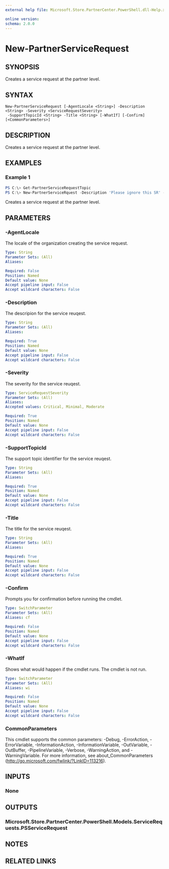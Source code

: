 ```yaml
---
external help file: Microsoft.Store.PartnerCenter.PowerShell.dll-Help.xml

online version:
schema: 2.0.0
---
```


# New-PartnerServiceRequest

## SYNOPSIS
Creates a service request at the partner level.

## SYNTAX

```
New-PartnerServiceRequest [-AgentLocale <String>] -Description <String> -Severity <ServiceRequestSeverity>
 -SupportTopicId <String> -Title <String> [-WhatIf] [-Confirm] [<CommonParameters>]
```

## DESCRIPTION
Creates a service request at the partner level.

## EXAMPLES

### Example 1
```powershell
PS C:\> Get-PartnerServiceRequestTopic 
PS C:\> New-PartnerServiceRquest -Description 'Please ignore this SR' -Severity -SupportTopicId '32569836' -Title 'Please ignore this SR'
```

Creates a service request at the partner level.

## PARAMETERS

### -AgentLocale
The locale of the organization creating the service request.

```yaml
Type: String
Parameter Sets: (All)
Aliases:

Required: False
Position: Named
Default value: None
Accept pipeline input: False
Accept wildcard characters: False
```

### -Description
The descripion for the service reuqest.

```yaml
Type: String
Parameter Sets: (All)
Aliases:

Required: True
Position: Named
Default value: None
Accept pipeline input: False
Accept wildcard characters: False
```

### -Severity
The severity for the service reuqest.

```yaml
Type: ServiceRequestSeverity
Parameter Sets: (All)
Aliases:
Accepted values: Critical, Minimal, Moderate

Required: True
Position: Named
Default value: None
Accept pipeline input: False
Accept wildcard characters: False
```

### -SupportTopicId
The support topic identifier for the service reuqest.

```yaml
Type: String
Parameter Sets: (All)
Aliases:

Required: True
Position: Named
Default value: None
Accept pipeline input: False
Accept wildcard characters: False
```

### -Title
The title for the service reuqest.

```yaml
Type: String
Parameter Sets: (All)
Aliases:

Required: True
Position: Named
Default value: None
Accept pipeline input: False
Accept wildcard characters: False
```

### -Confirm
Prompts you for confirmation before running the cmdlet.

```yaml
Type: SwitchParameter
Parameter Sets: (All)
Aliases: cf

Required: False
Position: Named
Default value: None
Accept pipeline input: False
Accept wildcard characters: False
```

### -WhatIf
Shows what would happen if the cmdlet runs.
The cmdlet is not run.

```yaml
Type: SwitchParameter
Parameter Sets: (All)
Aliases: wi

Required: False
Position: Named
Default value: None
Accept pipeline input: False
Accept wildcard characters: False
```

### CommonParameters
This cmdlet supports the common parameters: -Debug, -ErrorAction, -ErrorVariable, -InformationAction, -InformationVariable, -OutVariable, -OutBuffer, -PipelineVariable, -Verbose, -WarningAction, and -WarningVariable. For more information, see about_CommonParameters (http://go.microsoft.com/fwlink/?LinkID=113216).

## INPUTS

### None

## OUTPUTS

### Microsoft.Store.PartnerCenter.PowerShell.Models.ServiceRequests.PSServiceRequest

## NOTES

## RELATED LINKS
